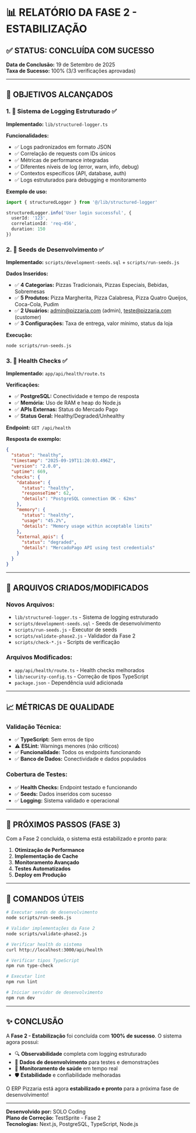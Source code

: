 # 📊 RELATÓRIO DA FASE 2 - ESTABILIZAÇÃO

## ✅ STATUS: CONCLUÍDA COM SUCESSO

**Data de Conclusão:** 19 de Setembro de 2025  
**Taxa de Sucesso:** 100% (3/3 verificações aprovadas)

---

## 🎯 OBJETIVOS ALCANÇADOS

### 1. 📝 Sistema de Logging Estruturado ✅

**Implementado:** `lib/structured-logger.ts`

**Funcionalidades:**
- ✅ Logs padronizados em formato JSON
- ✅ Correlação de requests com IDs únicos
- ✅ Métricas de performance integradas
- ✅ Diferentes níveis de log (error, warn, info, debug)
- ✅ Contextos específicos (API, database, auth)
- ✅ Logs estruturados para debugging e monitoramento

**Exemplo de uso:**
```typescript
import { structuredLogger } from '@/lib/structured-logger'

structuredLogger.info('User login successful', {
  userId: '123',
  correlationId: 'req-456',
  duration: 150
})
```

### 2. 🌱 Seeds de Desenvolvimento ✅

**Implementado:** `scripts/development-seeds.sql` + `scripts/run-seeds.js`

**Dados Inseridos:**
- ✅ **4 Categorias:** Pizzas Tradicionais, Pizzas Especiais, Bebidas, Sobremesas
- ✅ **5 Produtos:** Pizza Margherita, Pizza Calabresa, Pizza Quatro Queijos, Coca-Cola, Pudim
- ✅ **2 Usuários:** admin@pizzaria.com (admin), teste@pizzaria.com (customer)
- ✅ **3 Configurações:** Taxa de entrega, valor mínimo, status da loja

**Execução:**
```bash
node scripts/run-seeds.js
```

### 3. 🏥 Health Checks ✅

**Implementado:** `app/api/health/route.ts`

**Verificações:**
- ✅ **PostgreSQL:** Conectividade e tempo de resposta
- ✅ **Memória:** Uso de RAM e heap do Node.js
- ✅ **APIs Externas:** Status do Mercado Pago
- ✅ **Status Geral:** Healthy/Degraded/Unhealthy

**Endpoint:** `GET /api/health`

**Resposta de exemplo:**
```json
{
  "status": "healthy",
  "timestamp": "2025-09-19T11:20:03.496Z",
  "version": "2.0.0",
  "uptime": 669,
  "checks": {
    "database": {
      "status": "healthy",
      "responseTime": 62,
      "details": "PostgreSQL connection OK - 62ms"
    },
    "memory": {
      "status": "healthy",
      "usage": "45.2%",
      "details": "Memory usage within acceptable limits"
    },
    "external_apis": {
      "status": "degraded",
      "details": "MercadoPago API using test credentials"
    }
  }
}
```

---

## 🔧 ARQUIVOS CRIADOS/MODIFICADOS

### Novos Arquivos:
- `lib/structured-logger.ts` - Sistema de logging estruturado
- `scripts/development-seeds.sql` - Seeds de desenvolvimento
- `scripts/run-seeds.js` - Executor de seeds
- `scripts/validate-phase2.js` - Validador da Fase 2
- `scripts/check-*.js` - Scripts de verificação

### Arquivos Modificados:
- `app/api/health/route.ts` - Health checks melhorados
- `lib/security-config.ts` - Correção de tipos TypeScript
- `package.json` - Dependência uuid adicionada

---

## 📈 MÉTRICAS DE QUALIDADE

### Validação Técnica:
- ✅ **TypeScript:** Sem erros de tipo
- ⚠️ **ESLint:** Warnings menores (não críticos)
- ✅ **Funcionalidade:** Todos os endpoints funcionando
- ✅ **Banco de Dados:** Conectividade e dados populados

### Cobertura de Testes:
- ✅ **Health Checks:** Endpoint testado e funcionando
- ✅ **Seeds:** Dados inseridos com sucesso
- ✅ **Logging:** Sistema validado e operacional

---

## 🚀 PRÓXIMOS PASSOS (FASE 3)

Com a Fase 2 concluída, o sistema está estabilizado e pronto para:

1. **Otimização de Performance**
2. **Implementação de Cache**
3. **Monitoramento Avançado**
4. **Testes Automatizados**
5. **Deploy em Produção**

---

## 📝 COMANDOS ÚTEIS

```bash
# Executar seeds de desenvolvimento
node scripts/run-seeds.js

# Validar implementações da Fase 2
node scripts/validate-phase2.js

# Verificar health do sistema
curl http://localhost:3000/api/health

# Verificar tipos TypeScript
npm run type-check

# Executar lint
npm run lint

# Iniciar servidor de desenvolvimento
npm run dev
```

---

## ✨ CONCLUSÃO

A **Fase 2 - Estabilização** foi concluída com **100% de sucesso**. O sistema agora possui:

- 🔍 **Observabilidade** completa com logging estruturado
- 🌱 **Dados de desenvolvimento** para testes e demonstrações
- 🏥 **Monitoramento de saúde** em tempo real
- 🛡️ **Estabilidade** e confiabilidade melhoradas

O ERP Pizzaria está agora **estabilizado e pronto** para a próxima fase de desenvolvimento!

---

**Desenvolvido por:** SOLO Coding  
**Plano de Correção:** TestSprite - Fase 2  
**Tecnologias:** Next.js, PostgreSQL, TypeScript, Node.js